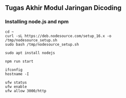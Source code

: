 ## Tugas Akhir Modul Jaringan Dicoding

### Installing node.js and npm

```
cd ~
curl -sL https://deb.nodesource.com/setup_16.x -o /tmp/nodesource_setup.sh
sudo bash /tmp/nodesource_setup.sh
```

```
sudo apt install nodejs
```

```
npm run start
```

```
ifconfig
hostname -I
```

```
ufw status
ufw enable
ufw allow 3000/http
```
